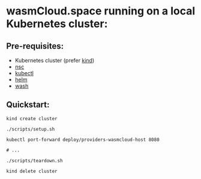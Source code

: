 # wasmCloud.space running on a local Kubernetes cluster:

## Pre-requisites:

* Kubernetes cluster (prefer [kind](https://kind.sigs.k8s.io/docs/user/quick-start#installation))
* [nsc](https://github.com/nats-io/nsc)
* [kubectl](https://kubernetes.io/docs/tasks/tools/#kubectl)
* [helm](https://helm.sh/docs/intro/install/#helm)
* [wash](https://wasmcloud.com/docs/installation)

## Quickstart:

```shell
kind create cluster

./scripts/setup.sh

kubectl port-forward deploy/providers-wasmcloud-host 8080

# ...

./scripts/teardown.sh

kind delete cluster
```